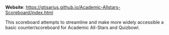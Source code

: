 **Website**: https://gtisarius.github.io/Academic-Allstars-Scoreboard/index.html

This scoreboard attempts to streamline and make more widely accessible a basic counter/scoreboard for Academic All-Stars and Quizbowl.
